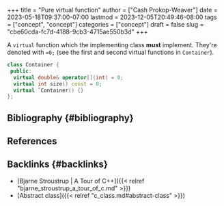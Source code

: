 +++
title = "Pure virtual function"
author = ["Cash Prokop-Weaver"]
date = 2023-05-18T09:37:00-07:00
lastmod = 2023-12-05T20:49:46-08:00
tags = ["concept", "concept"]
categories = ["concept"]
draft = false
slug = "cbe60cda-fc7d-4188-9cb3-4715ae550b3d"
+++

A `virtual` function which the implementing class **must** implement. They're denoted with `=0;` (see the first and second virtual functions in `Container`).

```C++
class Container {
 public:
  virtual double& operator[](int) = 0;
  virtual int size() const = 0;
  virtual ˜Container() {}
};
```


## Bibliography {#bibliography}

## References

<style>.csl-entry{text-indent: -1.5em; margin-left: 1.5em;}</style><div class="csl-bib-body">
</div>


## Backlinks {#backlinks}

-   [Bjarne Stroustrup | A Tour of C++]({{< relref "bjarne_stroustrup_a_tour_of_c.md" >}})
-   [Abstract class]({{< relref "c_class.md#abstract-class" >}})
